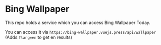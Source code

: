 # Bing Wallpaper

This repo holds a service which you can access Bing Wallpaper Today.

You can access it via `https://bing-wallpaper.vuejs.press/api/wallpaper` (Adds `?lang=en` to get en results)
